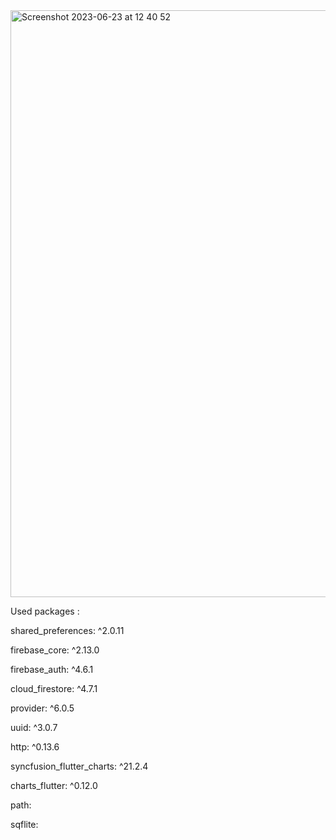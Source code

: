 
<img width="939" alt="Screenshot 2023-06-23 at 12 40 52" src="https://github.com/ertekinbatuhan/3301456_213301068/assets/101355515/999a868a-10bd-45b5-b301-937b719dad8b">




Used packages :

  shared_preferences: ^2.0.11
  
  firebase_core: ^2.13.0
  
  firebase_auth: ^4.6.1
  
  cloud_firestore: ^4.7.1
  
  provider: ^6.0.5
  
  uuid: ^3.0.7
  
  http: ^0.13.6
  
  syncfusion_flutter_charts: ^21.2.4
  
  charts_flutter: ^0.12.0
  
   path:
   
  sqflite:

